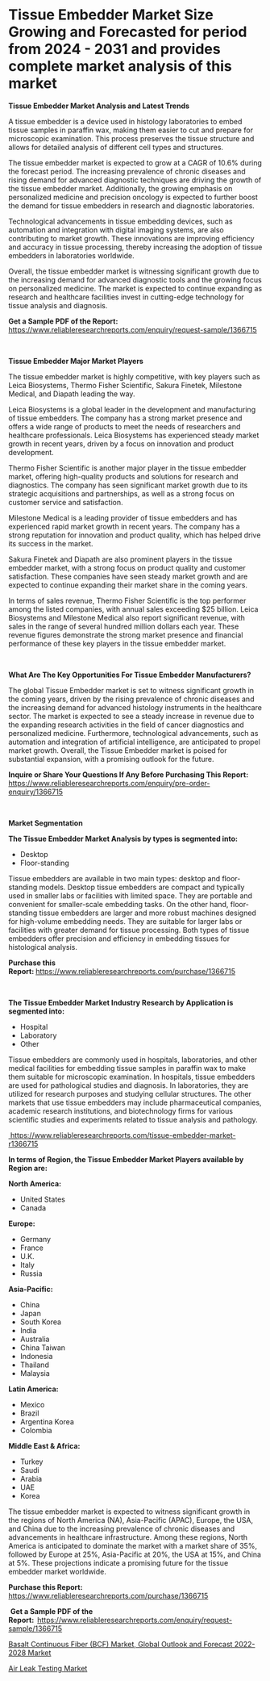 <p><h1>Tissue Embedder Market Size Growing and Forecasted for period from 2024 - 2031 and provides complete market analysis of this market</h1></p><p><strong>Tissue Embedder Market Analysis and Latest Trends</strong></p>
<p><p>A tissue embedder is a device used in histology laboratories to embed tissue samples in paraffin wax, making them easier to cut and prepare for microscopic examination. This process preserves the tissue structure and allows for detailed analysis of different cell types and structures.</p><p>The tissue embedder market is expected to grow at a CAGR of 10.6% during the forecast period. The increasing prevalence of chronic diseases and rising demand for advanced diagnostic techniques are driving the growth of the tissue embedder market. Additionally, the growing emphasis on personalized medicine and precision oncology is expected to further boost the demand for tissue embedders in research and diagnostic laboratories.</p><p>Technological advancements in tissue embedding devices, such as automation and integration with digital imaging systems, are also contributing to market growth. These innovations are improving efficiency and accuracy in tissue processing, thereby increasing the adoption of tissue embedders in laboratories worldwide.</p><p>Overall, the tissue embedder market is witnessing significant growth due to the increasing demand for advanced diagnostic tools and the growing focus on personalized medicine. The market is expected to continue expanding as research and healthcare facilities invest in cutting-edge technology for tissue analysis and diagnosis.</p></p>
<p><strong>Get a Sample PDF of the Report:&nbsp;</strong> <a href="https://www.reliableresearchreports.com/enquiry/request-sample/1366715">https://www.reliableresearchreports.com/enquiry/request-sample/1366715</a></p>
<p>&nbsp;</p>
<p><strong>Tissue Embedder Major Market Players</strong></p>
<p><p>The tissue embedder market is highly competitive, with key players such as Leica Biosystems, Thermo Fisher Scientific, Sakura Finetek, Milestone Medical, and Diapath leading the way. </p><p>Leica Biosystems is a global leader in the development and manufacturing of tissue embedders. The company has a strong market presence and offers a wide range of products to meet the needs of researchers and healthcare professionals. Leica Biosystems has experienced steady market growth in recent years, driven by a focus on innovation and product development.</p><p>Thermo Fisher Scientific is another major player in the tissue embedder market, offering high-quality products and solutions for research and diagnostics. The company has seen significant market growth due to its strategic acquisitions and partnerships, as well as a strong focus on customer service and satisfaction.</p><p>Milestone Medical is a leading provider of tissue embedders and has experienced rapid market growth in recent years. The company has a strong reputation for innovation and product quality, which has helped drive its success in the market.</p><p>Sakura Finetek and Diapath are also prominent players in the tissue embedder market, with a strong focus on product quality and customer satisfaction. These companies have seen steady market growth and are expected to continue expanding their market share in the coming years.</p><p>In terms of sales revenue, Thermo Fisher Scientific is the top performer among the listed companies, with annual sales exceeding $25 billion. Leica Biosystems and Milestone Medical also report significant revenue, with sales in the range of several hundred million dollars each year. These revenue figures demonstrate the strong market presence and financial performance of these key players in the tissue embedder market.</p></p>
<p>&nbsp;</p>
<p><strong>What Are The Key Opportunities For Tissue Embedder Manufacturers?</strong></p>
<p><p>The global Tissue Embedder market is set to witness significant growth in the coming years, driven by the rising prevalence of chronic diseases and the increasing demand for advanced histology instruments in the healthcare sector. The market is expected to see a steady increase in revenue due to the expanding research activities in the field of cancer diagnostics and personalized medicine. Furthermore, technological advancements, such as automation and integration of artificial intelligence, are anticipated to propel market growth. Overall, the Tissue Embedder market is poised for substantial expansion, with a promising outlook for the future.</p></p>
<p><strong>Inquire or Share Your Questions If Any Before Purchasing This Report:</strong> <a href="https://www.reliableresearchreports.com/enquiry/pre-order-enquiry/1366715">https://www.reliableresearchreports.com/enquiry/pre-order-enquiry/1366715</a></p>
<p>&nbsp;</p>
<p><strong>Market Segmentation</strong></p>
<p><strong>The Tissue Embedder Market Analysis by types is segmented into:</strong></p>
<p><ul><li>Desktop</li><li>Floor-standing</li></ul></p>
<p><p>Tissue embedders are available in two main types: desktop and floor-standing models. Desktop tissue embedders are compact and typically used in smaller labs or facilities with limited space. They are portable and convenient for smaller-scale embedding tasks. On the other hand, floor-standing tissue embedders are larger and more robust machines designed for high-volume embedding needs. They are suitable for larger labs or facilities with greater demand for tissue processing. Both types of tissue embedders offer precision and efficiency in embedding tissues for histological analysis.</p></p>
<p><strong>Purchase this Report:&nbsp;</strong><a href="https://www.reliableresearchreports.com/purchase/1366715">https://www.reliableresearchreports.com/purchase/1366715</a></p>
<p>&nbsp;</p>
<p><strong>The Tissue Embedder Market Industry Research by Application is segmented into:</strong></p>
<p><ul><li>Hospital</li><li>Laboratory</li><li>Other</li></ul></p>
<p><p>Tissue embedders are commonly used in hospitals, laboratories, and other medical facilities for embedding tissue samples in paraffin wax to make them suitable for microscopic examination. In hospitals, tissue embedders are used for pathological studies and diagnosis. In laboratories, they are utilized for research purposes and studying cellular structures. The other markets that use tissue embedders may include pharmaceutical companies, academic research institutions, and biotechnology firms for various scientific studies and experiments related to tissue analysis and pathology.</p></p>
<p><a href="https://www.reliableresearchreports.com/tissue-embedder-market-r1366715">&nbsp;https://www.reliableresearchreports.com/tissue-embedder-market-r1366715</a></p>
<p><strong>In terms of Region, the Tissue Embedder Market Players available by Region are:</strong></p>
<p>
    <p> <strong> North America: </strong>
        <ul>
            <li>United States</li>
            <li>Canada</li>
        </ul>
        </p> 
    <p> <strong> Europe: </strong>
        <ul>
            <li>Germany</li>
            <li>France</li>
            <li>U.K.</li>
            <li>Italy</li>
            <li>Russia</li>
        </ul>
        </p> 
    <p> <strong> Asia-Pacific: </strong>
        <ul>
            <li>China</li>
            <li>Japan</li>
            <li>South Korea</li>
            <li>India</li>
            <li>Australia</li>
            <li>China Taiwan</li>
            <li>Indonesia</li>
            <li>Thailand</li>
            <li>Malaysia</li>
        </ul>
        </p> 
    <p> <strong> Latin America: </strong>
        <ul>
            <li>Mexico</li>
            <li>Brazil</li>
            <li>Argentina Korea</li>
            <li>Colombia</li>
        </ul>
        </p> 
    <p> <strong> Middle East & Africa: </strong>
        <ul>
            <li>Turkey</li>
            <li>Saudi</li>
            <li>Arabia</li>
            <li>UAE</li>
            <li>Korea</li>
        </ul>
    </p>
    </p>
<p><p>The tissue embedder market is expected to witness significant growth in the regions of North America (NA), Asia-Pacific (APAC), Europe, the USA, and China due to the increasing prevalence of chronic diseases and advancements in healthcare infrastructure. Among these regions, North America is anticipated to dominate the market with a market share of 35%, followed by Europe at 25%, Asia-Pacific at 20%, the USA at 15%, and China at 5%. These projections indicate a promising future for the tissue embedder market worldwide.</p></p>
<p><strong>Purchase this Report: </strong><a href="https://www.reliableresearchreports.com/purchase/1366715">https://www.reliableresearchreports.com/purchase/1366715</a></p>
<p>&nbsp;<strong>Get a Sample PDF of the Report:&nbsp;&nbsp;</strong><a href="https://www.reliableresearchreports.com/enquiry/request-sample/1366715">https://www.reliableresearchreports.com/enquiry/request-sample/1366715</a></p>
<p><strong></strong></p>
<p><p><a href="https://github.com/Krish2023na/Market-Research-Report-List-5/blob/main/basalt-continuous-fiber-bcf-market-global-outlook-and-forecast-2022-2028-market.md">Basalt Continuous Fiber (BCF) Market, Global Outlook and Forecast 2022-2028 Market</a></p><p><a href="https://issuu.com/reportprime-2/docs/air-leak-testing-market-size-2030.pptx">Air Leak Testing Market</a></p></p>